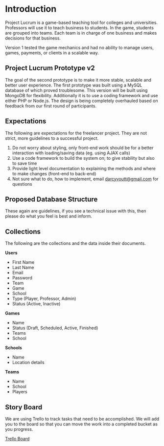 # Introduction

Project Lucrum is a game-based teaching tool for colleges and universities. Professors will use it to teach business to students. In the game, students are grouped into teams. Each team is in charge of one business and makes decisions for that business. 

Version 1 tested the game mechanics and had no ability to manage users, games, payments, or clients in a scalable way.

## Project Lucrum Prototype v2

The goal of the second prototype is to make it more stable, scalable and better user experience. The first prototype was built using a MySQL database of which proved troublesome. This version will be built using MongoDB for flexibility. Additionally it is to use a coding framework and use either PHP or Node.js. The design is being completely overhauled based on feedback from our first round of participants.

## Expectations

The following are expectations for the freelancer project. They are not strict, more guidelines to a successful project.

1. Do not worry about styling, only front-end work should be for a better interaction with loading/saving data (eg. using AJAX calls)
2. Use a code framework to build the system on; to give stability but also to save time
3. Provide light level documentation to explaining the methods and where to make changes (front-end to back-end)
4. Not sure what to do, how to implement, email darcyvoutt@gmail.com for questions

## Proposed Database Structure

These again are guidelines, if you see a technical issue with this, then please do what you feel is best and inform.

## Collections

The following are the collections and the data inside their documents.

**Users**
- First Name
- Last Name
- Email
- Password
- Team
- Game
- School
- Type (Player, Professor, Admin)
- Status (Active, Inactive)

**Games**
- Name
- Status (Draft, Scheduled, Active, Finished)
- Teams
- School

**Schools**
- Name
- Location details

**Teams**
- Name
- School
- Players

## Story Board

We are using Trello to track tasks that need to be accomplished. We will add you to the board so that you can move the work into a completed bucket as you progress.

[Trello Board](https://trello.com/b/1qun7Kxg/outsource-tasks)
